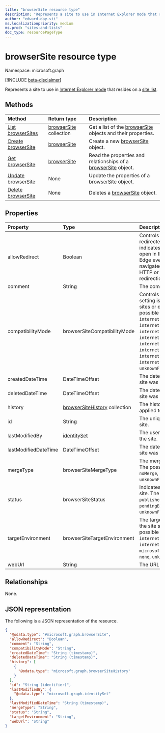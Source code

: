 ```yaml
---
title: "browserSite resource type"
description: "Represents a site to use in Internet Explorer mode that resides on a site list."
author: "edward-day-vii"
ms.localizationpriority: medium
ms.prod: "sites-and-lists"
doc_type: resourcePageType
---
```


# browserSite resource type

Namespace: microsoft.graph

[!INCLUDE [beta-disclaimer](../../includes/beta-disclaimer.md)]

Represents a site to use in [Internet Explorer mode](/deployedge/edge-ie-mode) that resides on a [site list](../resources/browsersitelist.md).

## Methods
|Method|Return type|Description|
|:---|:---|:---|
|[List browserSites](../api/browsersitelist-list-sites.md)|[browserSite](../resources/browsersite.md) collection|Get a list of the [browserSite](../resources/browsersite.md) objects and their properties.|
|[Create browserSite](../api/browsersitelist-post-sites.md)|[browserSite](../resources/browsersite.md)|Create a new [browserSite](../resources/browsersite.md) object.|
|[Get browserSite](../api/browsersite-get.md)|[browserSite](../resources/browsersite.md)|Read the properties and relationships of a [browserSite](../resources/browsersite.md) object.|
|[Update browserSite](../api/browsersite-update.md)|None|Update the properties of a [browserSite](../resources/browsersite.md) object.|
|[Delete browserSite](../api/browsersitelist-delete-sites.md)|None|Deletes a [browserSite](../resources/browsersite.md) object.|

## Properties
|Property|Type|Description|
|:---|:---|:---|
|allowRedirect|Boolean|Controls the behavior of redirected sites. If `true`, indicates that the site will open in IE11 or Microsoft Edge even if the site is navigated to as part of a HTTP or meta refresh redirection chain.|
|comment|String|The comment for the site.|
|compatibilityMode|browserSiteCompatibilityMode|Controls what compatibility setting is used for specific sites or domains. The possible values are: `default`, `internetExplorer8Enterprise`, `internetExplorer7Enterprise`, `internetExplorer11`, `internetExplorer10`, `internetExplorer9`, `internetExplorer8`, `internetExplorer7`, `internetExplorer5`, `unknownFutureValue`.|
|createdDateTime|DateTimeOffset|The date and time when the site was created.|
|deletedDateTime|DateTimeOffset|The date and time when the site was deleted.|
|history|[browserSiteHistory](../resources/browsersitehistory.md) collection|The history of modifications applied to the site.|
|id|String|The unique identifier for the site.|
|lastModifiedBy|[identitySet](../resources/identityset.md)|The user who last modified the site.|
|lastModifiedDateTime|DateTimeOffset|The date and time when the site was last modified.|
|mergeType|browserSiteMergeType|The merge type of the site. The possible values are: `noMerge`, `default`, `unknownFutureValue`.|
|status|browserSiteStatus|Indicates the status of the site. The possible values are: `published`, `pendingAdd`, `pendingEdit`, `pendingDelete`, `unknownFutureValue`.|
|targetEnvironment|browserSiteTargetEnvironment|The target environment that the site should open in. The possible values are: `internetExplorerMode`, `internetExplorer11`, `microsoftEdge`, `configurable`, `none`, `unknownFutureValue`.|
|webUrl|String|The URL of the site.|

## Relationships
None.

## JSON representation
The following is a JSON representation of the resource.
<!-- {
  "blockType": "resource",
  "keyProperty": "id",
  "@odata.type": "microsoft.graph.browserSite",
  "openType": false
}
-->
``` json
{
  "@odata.type": "#microsoft.graph.browserSite",
  "allowRedirect": "Boolean",
  "comment": "String",
  "compatibilityMode": "String",
  "createdDateTime": "String (timestamp)",
  "deletedDateTime": "String (timestamp)",
  "history": [
    {
      "@odata.type": "microsoft.graph.browserSiteHistory"
    }
  ],
  "id": "String (identifier)",
  "lastModifiedBy": {
    "@odata.type": "microsoft.graph.identitySet"
  },
  "lastModifiedDateTime": "String (timestamp)",
  "mergeType": "String",
  "status": "String",
  "targetEnvironment": "String",
  "webUrl": "String"
}
```

